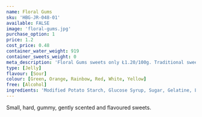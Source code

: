 ```yaml
---
name: Floral Gums
sku: 'HBG-JR-048-01'
available: FALSE
image: 'floral-gums.jpg'
purchase_option: 1
price: 1.2
cost_price: 0.48
container_water_weight: 919
container_sweets_weight: 0
meta_description: 'Floral Gums sweets only Ł1.20/100g. Traditional sweets and more at Humbugs Confectionery Store. Specialists in satisfying your sweet tooth!'
type: [Jelly]
flavour: [Sour]
colour: [Green, Orange, Rainbow, Red, White, Yellow]
free: [Alcohol]
ingredients: 'Modified Potato Starch, Glucose Syrup, Sugar, Gelatine, Lactic Acid, Vegetable Oil, Glazing Agents (Carnauba Wax, Beeswax). Colours: Anthocyanins, Paprika Extract, Curcumin'
---
```

Small, hard, gummy, gently scented and flavoured sweets.